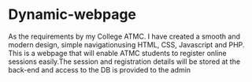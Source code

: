 # Dynamic-webpage


As the requirements by my College ATMC. I have created a smooth and modern design, simple navigationusing HTML, CSS, Javascript and PHP.
This is a webpage that will enable ATMC students to register online sessions easily.The session and registration details will be stored at the back-end and access to the DB is provided to the admin
